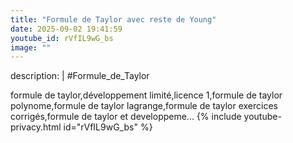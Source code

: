 ```yaml
---
title: "Formule de Taylor avec reste de Young"
date: 2025-09-02 19:41:59 
youtube_id: rVfIL9wG_bs
image: ""
---
```

description: |
  #Formule_de_Taylor
  
  
  
  formule de taylor,développement limité,licence 1,formule de taylor polynome,formule de taylor lagrange,formule de taylor exercices corrigés,formule de taylor et developpeme...
{% include youtube-privacy.html id="rVfIL9wG_bs" %}
